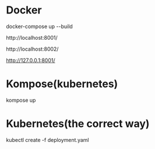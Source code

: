 Docker
=========================

docker-compose up --build

http://localhost:8001/

http://localhost:8002/

http://127.0.0.1:8001/

Kompose(kubernetes)
=========================
kompose up

Kubernetes(the correct way)
=========================
kubectl create -f deployment.yaml
